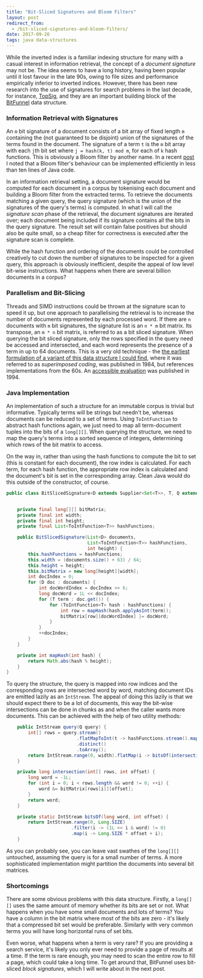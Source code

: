 ```yaml
---
title: "Bit-Sliced Signatures and Bloom Filters"
layout: post
redirect_from:
  - /bit-sliced-signatures-and-bloom-filters/
date: 2017-09-26
tags: java data-structures
---
```


While the inverted index is a familiar indexing structure for many with a casual interest in information retrieval, the concept of a <em>document signature</em> may not be. The idea seems to have a long history, having been popular until it lost favour in the late 90s, owing to file sizes and performance empirically inferior to inverted indices. However, there has been new research into the use of signatures for search problems in the last decade, for instance, <a href="https://arxiv.org/pdf/1204.5373.pdf" target="_blank">TopSig</a>, and they are an important building block of the <a href="https://danluu.com/bitfunnel-sigir.pdf" target="_blank">BitFunnel</a> data structure. 

### Information Retrieval with Signatures

An `m` bit signature of a document consists of a bit array of fixed length `m` containing the (not guaranteed to be disjoint) union of the signatures of the terms found in the document. The signature of a term `t` is the `m` bit array with each `j`th bit set where `j = hash(k, t) mod m`, for each of `k` hash functions. This is obviously a Bloom filter by another name. In a recent [post](https://richardstartin.github.io/posts/building-a-bloom-filter-from-scratch) I noted that a Bloom filter's behaviour can be implemented efficiently in less than ten lines of Java code.

In an information retrieval setting, a document signature would be computed for each document in a corpus by tokenising each document and building a Bloom filter from the extracted terms. To retrieve the documents matching a given query, the query signature (which is the union of the signatures of the query's terms) is computed. In what I will call the <em>signature scan</em> phase of the retrieval, the document signatures are iterated over; each document being included if its signature contains all the bits in the query signature. The result set will contain false positives but should also be quite small, so a cheap filter for correctness is executed after the signature scan is complete. 

While the hash function and ordering of the documents could be controlled creatively to cut down the number of signatures to be inspected for a given query, this approach is obviously inefficient, despite the appeal of low level bit-wise instructions. What happens when there are several billion documents in a corpus?

### Parallelism and Bit-Slicing

Threads and SIMD instructions could be thrown at the signature scan to speed it up, but one approach to parallelising the retrieval is to increase the number of documents represented by each processed word. If there are `n` documents with `m` bit signatures, the signature list is an `n * m` bit matrix. Its transpose, an `m * n` bit matrix, is referred to as a bit sliced signature. When querying the bit sliced signature, only the rows specified in the query need be accessed and intersected, and each word represents the presence of a term in up to 64 documents. This is a very old technique - the <a href="https://www.researchgate.net/publication/220515739_Signature_Files_An_Access_Method_for_Documents_and_Its_Analytical_Performance_Evaluation" target="_blank">the earliest formulation of a variant of this data structure I could find</a>, where it was referred to as _superimposed coding_, was published in 1984, but references implementations from the 60s. An <a href="http://www.cs.cmu.edu/~christos/PUBLICATIONS.OLDER/edbt94.pdf" target="_blank">accessible evaluation</a> was published in 1994. 

### Java Implementation

An implementation of such a structure for an immutable corpus is trivial but informative. Typically terms will be strings but needn't be, whereas documents can be reduced to a set of terms. Using `ToIntFunction` to abstract hash functions again, we just need to map all term-document tuples into the bits of a `long[][]`. When querying the structure, we need to map the query's terms into a sorted sequence of integers, determining which rows of the bit matrix to access.

On the way in, rather than using the hash functions to compute the bit to set (this is constant for each document), the row index is calculated. For each term, for each hash function, the appropriate row index is calculated and the document's bit is set in the corresponding array. Clean Java would do this outside of the constructor, of course.

```java
public class BitSlicedSignature<D extends Supplier<Set<T>>, T, Q extends Set<T>> {


    private final long[][] bitMatrix;
    private final int width;
    private final int height;
    private final List<ToIntFunction<T>> hashFunctions;

    public BitSlicedSignature(List<D> documents,
                              List<ToIntFunction<T>> hashFunctions,
                              int height) {
        this.hashFunctions = hashFunctions;
        this.width = (documents.size() + 63) / 64;
        this.height = height;
        this.bitMatrix = new long[height][width];
        int docIndex = 0;
        for (D doc : documents) {
            int docWordIndex = docIndex >> 6;
            long docWord = 1L << docIndex;
            for (T term : doc.get()) {
                for (ToIntFunction<T> hash : hashFunctions) {
                    int row = mapHash(hash.applyAsInt(term));
                    bitMatrix[row][docWordIndex] |= docWord;
                }
            }
            ++docIndex;
        }
    }

    private int mapHash(int hash) {
        return Math.abs(hash % height);
    }
}
```

To query the structure, the query is mapped into row indices and the corresponding rows are intersected word by word, matching document IDs are emitted lazily as an `IntStream`. The appeal of doing this lazily is that we should expect there to be a lot of documents, this way the bit-wise intersections can be done in chunks as and when the caller wants more documents. This can be achieved with the help of two utility methods:

```java
    public IntStream query(Q query) {
        int[] rows = query.stream()
                          .flatMapToInt(t -> hashFunctions.stream().mapToInt(h -> mapHash(h.applyAsInt(t))))
                          .distinct()
                          .toArray();
        return IntStream.range(0, width).flatMap(i -> bitsOf(intersection(rows, i), i));
    }

    private long intersection(int[] rows, int offset) {
        long word = -1L;
        for (int i = 0; i < rows.length && word != 0; ++i) {
            word &= bitMatrix[rows[i]][offset];
        }
        return word;
    }

    private static IntStream bitsOf(long word, int offset) {
        return IntStream.range(0, Long.SIZE)
                        .filter(i -> (1L << i & word) != 0)
                        .map(i -> Long.SIZE * offset + i);
    }
```

As you can probably see, you can leave vast swathes of the `long[][]` untouched, assuming the query is for a small number of terms. A more sophisticated implementation might partition the documents into several bit matrices.

### Shortcomings

There are some obvious problems with this data structure. Firstly, a `long[][]` uses the same amount of memory whether its bits are set or not. What happens when you have some small documents and lots of terms? You have a column in the bit matrix where most of the bits are zero - it's likely that a compressed bit set would be preferable. Similarly with very common terms you will have long horizontal runs of set bits.

Even worse, what happens when a term is very rare? If you are providing a search service, it's likely you only ever need to provide a page of results at a time. If the term is rare enough, you may need to scan the entire row to fill a page, which could take a long time. To get around that, BitFunnel uses bit-sliced _block signatures_, which I will write about in the next post.

